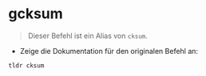 # gcksum

> Dieser Befehl ist ein Alias von `cksum`.

- Zeige die Dokumentation für den originalen Befehl an:

`tldr cksum`
